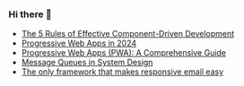 ### Hi there 👋
<!-- daily.dev BOOKMARKS:START -->
- [The 5 Rules of Effective Component-Driven Development](https://app.daily.dev/posts/db9UVUn1e?utm_source=rss&utm_medium=bookmarks&utm_campaign=mBzS9yGu2kYgKY4tuhxYN)
- [Progressive Web Apps in 2024](https://app.daily.dev/posts/NWaueWuF0?utm_source=rss&utm_medium=bookmarks&utm_campaign=mBzS9yGu2kYgKY4tuhxYN)
- [Progressive Web Apps &lpar;PWA&rpar;: A Comprehensive Guide](https://app.daily.dev/posts/fY4sreTHQ?utm_source=rss&utm_medium=bookmarks&utm_campaign=mBzS9yGu2kYgKY4tuhxYN)
- [Message Queues in System Design](https://app.daily.dev/posts/2P8UrIIVz?utm_source=rss&utm_medium=bookmarks&utm_campaign=mBzS9yGu2kYgKY4tuhxYN)
- [The only framework that makes responsive email easy](https://app.daily.dev/posts/p4hA9LLql?utm_source=rss&utm_medium=bookmarks&utm_campaign=mBzS9yGu2kYgKY4tuhxYN)
<!-- daily.dev BOOKMARKS:END -->
<!--
**nirmal-patel-s/nirmal-patel-s** is a ✨ _special_ ✨ repository because its `README.md` (this file) appears on your GitHub profile.

Here are some ideas to get you started:

- 🔭 I’m currently working on ...
- 🌱 I’m currently learning ...
- 👯 I’m looking to collaborate on ...
- 🤔 I’m looking for help with ...
- 💬 Ask me about ...
- 📫 How to reach me: ...
- 😄 Pronouns: ...
- ⚡ Fun fact: ...
-->

